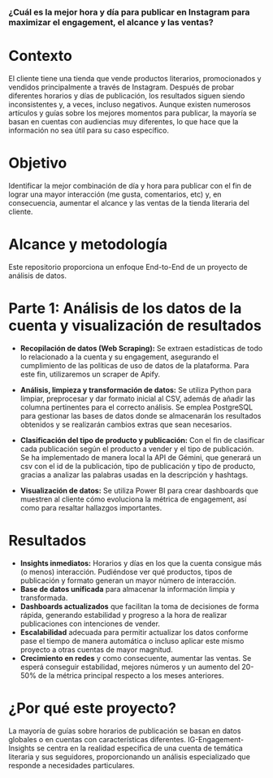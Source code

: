 ### ¿Cuál es la mejor hora y día para publicar en Instagram para maximizar el engagement, el alcance y las ventas?

# Contexto
El cliente tiene una tienda que vende productos literarios, promocionados y vendidos principalmente a través de Instagram. Después de probar diferentes horarios y días de publicación, los resultados siguen siendo inconsistentes y, a veces, incluso negativos. Aunque existen numerosos artículos y guías sobre los mejores momentos para publicar, la mayoría se basan en cuentas con audiencias muy diferentes, lo que hace que la información no sea útil para su caso específico.

# Objetivo
Identificar la mejor combinación de día y hora para publicar con el fin de lograr una mayor interacción (me gusta, comentarios, etc) y, en consecuencia, aumentar el alcance y las ventas de la tienda literaria del cliente.

# Alcance y metodología
Este repositorio proporciona un enfoque End-to-End de un proyecto de análisis de datos.

# Parte 1: Análisis de los datos de la cuenta y visualización de resultados
- **Recopilación de datos (Web Scraping):** Se extraen estadísticas de todo lo relacionado a la cuenta y su engagement, asegurando el cumplimiento de las políticas de uso de datos de la plataforma. Para este fin, utilizaremos un scraper de Apify.

- **Análisis, limpieza y transformación de datos:** Se utiliza Python para limpiar, preprocesar y dar formato inicial al CSV, además de añadir las columna pertinentes para el correcto análisis. Se emplea PostgreSQL para gestionar las bases de datos donde se almacenarán los resultados obtenidos y se realizarán cambios extras que sean necesarios.

- **Clasificación del tipo de producto y publicación:** Con el fin de clasificar cada publicación según el producto a vender y el tipo de publicación. Se ha implementado de manera local la API de Gémini, que generará un csv con el id de la publicación, tipo de publicación y tipo de producto, gracias a analizar las palabras usadas en la descripción y hashtags.
    
- **Visualización de datos:** Se utiliza Power BI para crear dashboards que muestren al cliente cómo evoluciona la métrica de engagement, así como para resaltar hallazgos importantes.

# Resultados 
- **Insights inmediatos:** Horarios y días en los que la cuenta consigue más (o menos) interacción. Pudiéndose ver qué productos, tipos de publicación y formato generan un mayor número de interacción.
- **Base de datos unificada** para almacenar la información limpia y transformada.  
- **Dashboards actualizados** que facilitan la toma de decisiones de forma rápida, generando estabilidad y progreso a la hora de realizar publicaciones con intenciones de vender.
- **Escalabilidad** adecuada para permitir actualizar los datos conforme pase el tiempo de manera automática o incluso aplicar este mismo proyecto a otras cuentas de mayor magnitud.
- **Crecimiento en redes** y como consecuente, aumentar las ventas. Se esperá conseguir estabilidad, mejores números y un aumento del 20-50% de la métrica principal respecto a los meses anteriores. 

# ¿Por qué este proyecto?
La mayoría de guías sobre horarios de publicación se basan en datos globales o en cuentas con características diferentes. IG-Engagement-Insights se centra en la realidad específica de una cuenta de temática literaria y sus seguidores, proporcionando un análisis especializado que responde a necesidades particulares.
